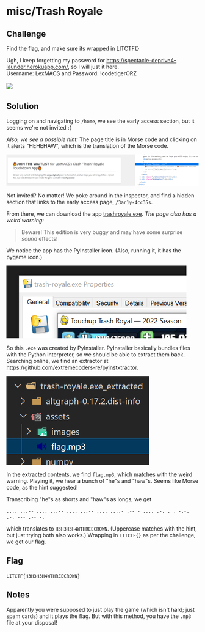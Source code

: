 # misc/Trash Royale

## Challenge

Find the flag, and make sure its wrapped in LITCTF{}

Ugh, I keep forgetting my password for https://spectacle-deprive4-launder.herokuapp.com/, so I will just it here.
<br>
Username: LexMACS and Password: !codetigerORZ
<br>
<br>
![](https://i.imgflip.com/6njl88.jpg)

## Solution

Logging on and navigating to `/home`, we see the early access section, but it seems we're not invited :(

_Also, we see a possible hint:_ The page title is in Morse code and clicking on it alerts "HEHEHAW", which is the translation of the Morse code.

![](./Trash%20Royale/hidden.png)

Not invited? No matter! We poke around in the inspector, and find a hidden section that links to the early access page, `/3ar1y-4cc35s`.

From there, we can download the app [trashroyale.exe](https://spectacle-deprive4-launder.herokuapp.com/downloads/trash-royale.exe). _The page also has a weird warning:_

> Beware! This edition is very buggy and may have some surprise _sound_ effects!

We notice the app has the PyInstaller icon. (Also, running it, it has the pygame icon.)

![](./Trash%20Royale/pyinstaller.png)

So this `.exe` was created by PyInstaller. PyInstaller basically bundles files with the Python interpreter, so we should be able to extract them back. Searching online, we find an extractor at https://github.com/extremecoders-re/pyinstxtractor.

![](./Trash%20Royale/extract.png)

In the extracted contents, we find `flag.mp3`, which matches with the weird warning.
Playing it, we hear a bunch of "he"s and "haw"s. Seems like Morse code, as the hint suggested!

Transcribing "he"s as shorts and "haw"s as longs, we get
```
.... ...-- .... ...-- .... ...-- .... ....- .-- - .... .-. . . -.-. .-. --- .-- -.
```
which translates to `H3H3H3H4WTHREECROWN`. (Uppercase matches with the hint, but just trying both also works.) Wrapping in `LITCTF{}` as per the challenge, we get our flag.

## Flag

`LITCTF{H3H3H3H4WTHREECROWN}`

## Notes

Apparently you were supposed to just play the game (which isn't hard; just spam cards) and it plays the flag. But with this method, you have the `.mp3` file at your disposal!
